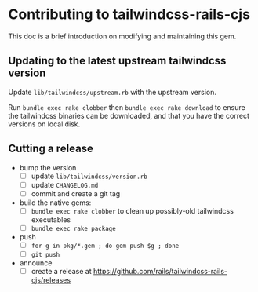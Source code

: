 # Contributing to tailwindcss-rails-cjs

This doc is a brief introduction on modifying and maintaining this gem.

## Updating to the latest upstream tailwindcss version

Update `lib/tailwindcss/upstream.rb` with the upstream version.

Run `bundle exec rake clobber` then `bundle exec rake download` to ensure the tailwindcss binaries can be downloaded, and that you have the correct versions on local disk.

## Cutting a release

- bump the version
  - [ ] update `lib/tailwindcss/version.rb`
  - [ ] update `CHANGELOG.md`
  - [ ] commit and create a git tag
- build the native gems:
  - [ ] `bundle exec rake clobber` to clean up possibly-old tailwindcss executables
  - [ ] `bundle exec rake package`
- push
  - [ ] `for g in pkg/*.gem ; do gem push $g ; done`
  - [ ] `git push`
- announce
  - [ ] create a release at https://github.com/rails/tailwindcss-rails-cjs/releases
